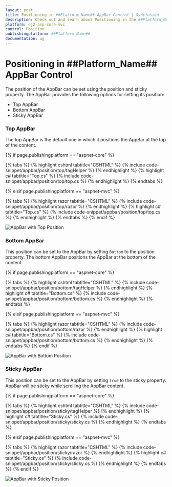 ```yaml
---
layout: post
title: Positioning in ##Platform_Name## AppBar Control | Syncfusion
description: Check out and learn about Positioning in the ##Platform_Name## AppBar control of Syncfusion Essential JS 2 and more.
platform: ej2-asp-core-mvc
control: Position
publishingplatform: ##Platform_Name##
documentation: ug
---
```


# Positioning in ##Platform_Name## AppBar Control

The position of the AppBar can be set using the position and sticky property. The AppBar provides the following options for setting its position:

* Top AppBar
* Bottom AppBar
* Sticky AppBar

### Top AppBar

The top AppBar is the default one in which it positions the AppBar at the top of the content.

{% if page.publishingplatform == "aspnet-core" %}

{% tabs %}
{% highlight cshtml tabtitle="CSHTML" %}
{% include code-snippet/appbar/position/top/tagHelper %}
{% endhighlight %}
{% highlight c# tabtitle="Top.cs" %}
{% include code-snippet/appbar/position/top/top.cs %}
{% endhighlight %}
{% endtabs %}

{% elsif page.publishingplatform == "aspnet-mvc" %}

{% tabs %}
{% highlight razor tabtitle="CSHTML" %}
{% include code-snippet/appbar/position/top/razor %}
{% endhighlight %}
{% highlight c# tabtitle="Top.cs" %}
{% include code-snippet/appbar/position/top/top.cs %}
{% endhighlight %}
{% endtabs %}
{% endif %}

![AppBar with Top Position](images/top_appbar.png)

### Bottom AppBar

This position can be set to the AppBar by setting `Bottom` to the position property. The bottom AppBar positions the AppBar at the bottom of the content.

{% if page.publishingplatform == "aspnet-core" %}

{% tabs %}
{% highlight cshtml tabtitle="CSHTML" %}
{% include code-snippet/appbar/position/bottom/tagHelper %}
{% endhighlight %}
{% highlight c# tabtitle="Bottom.cs" %}
{% include code-snippet/appbar/position/bottom/bottom.cs %}
{% endhighlight %}
{% endtabs %}

{% elsif page.publishingplatform == "aspnet-mvc" %}

{% tabs %}
{% highlight razor tabtitle="CSHTML" %}
{% include code-snippet/appbar/position/bottom/razor %}
{% endhighlight %}
{% highlight c# tabtitle="Bottom.cs" %}
{% include code-snippet/appbar/position/bottom/bottom.cs %}
{% endhighlight %}
{% endtabs %}
{% endif %}

![AppBar with Bottom Position](images/bottom_appbar.png)

### Sticky AppBar

This position can be set to the AppBar by setting `true` to the sticky property. AppBar will be sticky while scrolling the AppBar content.

{% if page.publishingplatform == "aspnet-core" %}

{% tabs %}
{% highlight cshtml tabtitle="CSHTML" %}
{% include code-snippet/appbar/position/sticky/tagHelper %}
{% endhighlight %}
{% highlight c# tabtitle="Sticky.cs" %}
{% include code-snippet/appbar/position/sticky/sticky.cs %}
{% endhighlight %}
{% endtabs %}

{% elsif page.publishingplatform == "aspnet-mvc" %}

{% tabs %}
{% highlight razor tabtitle="CSHTML" %}
{% include code-snippet/appbar/position/sticky/razor %}
{% endhighlight %}
{% highlight c# tabtitle="Sticky.cs" %}
{% include code-snippet/appbar/position/sticky/sticky.cs %}
{% endhighlight %}
{% endtabs %}
{% endif %}

![AppBar with Sticky Position](images/sticky_appbar.png)